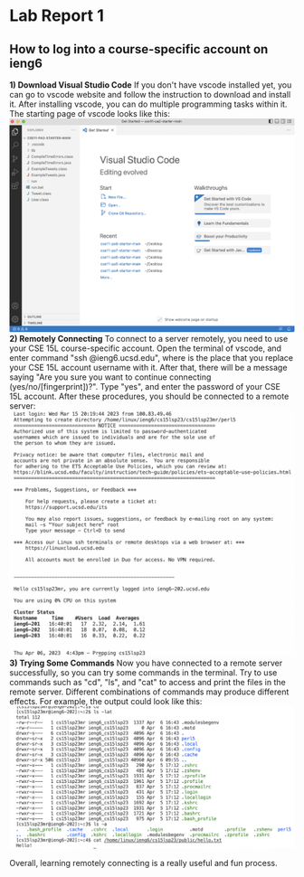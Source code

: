 # Lab Report 1
## How to log into a course-specific account on ieng6
**1) Download Visual Studio Code**
  If you don't have vscode installed yet, you can go to vscode website and follow the instruction to download and install it. After installing vscode, you can do multiple programming tasks within it. The starting page of vscode looks like this:
  ![Image](vscode.jpg)
**2) Remotely Connecting**
  To connect to a server remotely, you need to use your CSE 15L course-specific account. Open the terminal of vscode, and enter command "ssh <username>@ieng6.ucsd.edu",    where <username> is the place that you replace your CSE 15L account username with it. After that, there will be a message saying "Are you sure you want to continue connecting (yes/no/[fingerprint])?". Type "yes", and enter the password of your CSE 15L account. After these procedures, you should be connected to a remote server:
  ![Image](connected.jpg)
**3) Trying Some Commands**
  Now you have connected to a remote server successfully, so you can try some commands in the terminal. Try to use commands such as "cd", "ls", and "cat" to access and print the files in the remote server. Different combinations of commands may produce different effects. For example, the output could look like this:
  ![Image](commands.jpg)
  
Overall, learning remotely connecting is a really useful and fun process.
